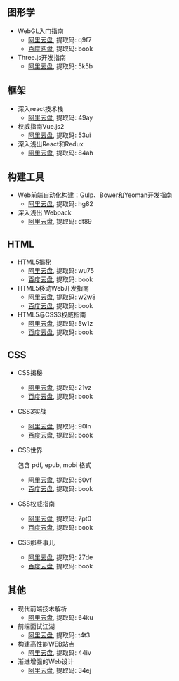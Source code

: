 ## 图形学

- WebGL入门指南
  - [阿里云盘](https://www.aliyundrive.com/s/4zaWWgG4i8V), 提取码: q9f7
  - [百度网盘](https://pan.baidu.com/s/1fPlW6ZWrbUxz6_6tn117sA), 提取码: book
- Three.js开发指南
  - [阿里云盘](https://www.aliyundrive.com/s/QfGxLo8cM9L), 提取码: 5k5b

## 框架

- 深入react技术栈
  - [阿里云盘](https://www.aliyundrive.com/s/R5hzkPTz4Cz), 提取码: 49ay
- 权威指南Vue.js2
  - [阿里云盘](https://www.aliyundrive.com/s/bw8yyq2YFrV), 提取码: 53ui
- 深入浅出React和Redux
  - [阿里云盘](https://www.aliyundrive.com/s/q9CfHVp6pw5), 提取码: 84ah

## 构建工具

- Web前端自动化构建：Gulp、Bower和Yeoman开发指南
  - [阿里云盘](https://www.aliyundrive.com/s/DtNsHE24TQM), 提取码: hg82
- 深入浅出 Webpack
  - [阿里云盘](https://www.aliyundrive.com/s/aSGq7fsq3eU), 提取码: dt89

## HTML

- HTML5揭秘
  - [阿里云盘](https://www.aliyundrive.com/s/KXtx6YaZ69K), 提取码: wu75
  - [百度云盘](https://pan.baidu.com/s/1xF0dgn4G-9sCChNb64wD4w), 提取码: book
- HTML5移动Web开发指南
  - [阿里云盘](https://www.aliyundrive.com/s/wBSdt2iern9), 提取码: w2w8
  - [百度云盘](https://pan.baidu.com/s/1AKfTOV8z169Bjjq0pz1R7w), 提取码: book
- HTML5与CSS3权威指南
  - [阿里云盘](https://www.aliyundrive.com/s/8mM3mJmD2hV), 提取码: 5w1z
  - [百度云盘](https://pan.baidu.com/s/1N7KvfKp9Kzs_gqeVqbhU6Q), 提取码: book

## CSS

- CSS揭秘
  - [阿里云盘](https://www.aliyundrive.com/s/AzzvwPbybNn), 提取码: 21vz
  - [百度云盘](https://pan.baidu.com/s/1OWqq5tBmepzqrKLnwUZ3YQ), 提取码: book
- CSS3实战
  - [阿里云盘](https://www.aliyundrive.com/s/7yQ66ji6vXv), 提取码: 90ln
  - [百度云盘](https://pan.baidu.com/s/1ZJFfGa9ocfM3c8V_snVsUQ), 提取码: book
- CSS世界

  包含 pdf, epub, mobi 格式

  - [阿里云盘](https://www.aliyundrive.com/s/2LMxQijoYet), 提取码: 60vf
  - [百度云盘](https://pan.baidu.com/s/1dz8F4Jgaqp39_faws0sIMA), 提取码: book
- CSS权威指南
  - [阿里云盘](https://www.aliyundrive.com/s/Jz9C6BxFgsR), 提取码: 7pt0
  - [百度云盘](https://pan.baidu.com/s/15a1TNqKQBv9OtlMaTJkmmg), 提取码: book
- CSS那些事儿
  - [阿里云盘](https://www.aliyundrive.com/s/t7VzUHQHpDQ), 提取码: 27de
  - [百度云盘](https://pan.baidu.com/s/1PMkZC2948Cc4DB-4xhoQrA), 提取码: book

## 其他

- 现代前端技术解析
  - [阿里云盘](https://www.aliyundrive.com/s/6EcLcDvGqrP), 提取码: 64ku
- 前端面试江湖
  - [阿里云盘](https://www.aliyundrive.com/s/t6bP8Xi5t1w), 提取码: t4t3
- 构建高性能WEB站点
  - [阿里云盘](https://www.aliyundrive.com/s/VQr43dRHJxS), 提取码: 44iv
- 渐进增强的Web设计
  - [阿里云盘](https://www.aliyundrive.com/s/WqetSi5ZPEX), 提取码: 34ej

